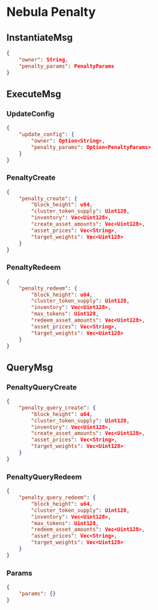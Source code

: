 # Nebula Penalty

## InstantiateMsg

```json
{
    "owner": String,
    "penalty_params": PenaltyParams
}
```

## ExecuteMsg

### UpdateConfig

```json
{
    "update_config": {
        "owner": Option<String>,
        "penalty_params": Option<PenaltyParams>
    }
}
```

### PenaltyCreate

```json
{
    "penalty_create": {
        "block_height": u64,
        "cluster_token_supply": Uint128,
        "inventory": Vec<Uint128>,
        "create_asset_amounts": Vec<Uint128>,
        "asset_prices": Vec<String>,
        "target_weights": Vec<Uint128>
    }
}
```

### PenaltyRedeem

```json
{
    "penalty_redeem": {
        "block_height": u64,
        "cluster_token_supply": Uint128,
        "inventory": Vec<Uint128>,
        "max_tokens": Uint128,
        "redeem_asset_amounts": Vec<Uint128>,
        "asset_prices": Vec<String>,
        "target_weights": Vec<Uint128>
    }
}
```

## QueryMsg

### PenaltyQueryCreate

```json
{
    "penalty_query_create": {
        "block_height": u64,
        "cluster_token_supply": Uint128,
        "inventory": Vec<Uint128>,
        "create_asset_amounts": Vec<Uint128>,
        "asset_prices": Vec<String>,
        "target_weights": Vec<Uint128>
    }
}
```

### PenaltyQueryRedeem

```json
{
    "penalty_query_redeem": {
        "block_height": u64,
        "cluster_token_supply": Uint128,
        "inventory": Vec<Uint128>,
        "max_tokens": Uint128,
        "redeem_asset_amounts": Vec<Uint128>,
        "asset_prices": Vec<String>,
        "target_weights": Vec<Uint128>
    }
}
```

### Params


```json
{
    "params": {}
}
```